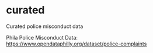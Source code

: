 # curated
Curated police misconduct data

Phila Police Misconduct Data: https://www.opendataphilly.org/dataset/police-complaints
